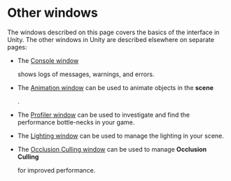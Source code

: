 # Other windows

The windows described on this page covers the basics of the interface in Unity. The other windows in Unity are described elsewhere on separate pages:

* The
  [Console window](https://docs.unity3d.com/2019.2/Documentation/Manual/Console.html)

 

  shows logs of messages, warnings, and errors.
* The
  [Animation window](https://docs.unity3d.com/2019.2/Documentation/Manual/AnimationEditorGuide.html)
  can be used to animate objects in the
  **scene**

 

  .
* The
  [Profiler window](https://docs.unity3d.com/2019.2/Documentation/Manual/Profiler.html)
  can be used to investigate and find the performance bottle-necks in your game.
* The
  [Lighting window](https://docs.unity3d.com/2019.2/Documentation/Manual/GlobalIllumination.html)
  can be used to manage the lighting in your scene.
* The
  [Occlusion Culling window](https://docs.unity3d.com/2019.2/Documentation/Manual/OcclusionCulling.html)
  can be used to manage
  **Occlusion Culling**

 

  for improved performance.

  


